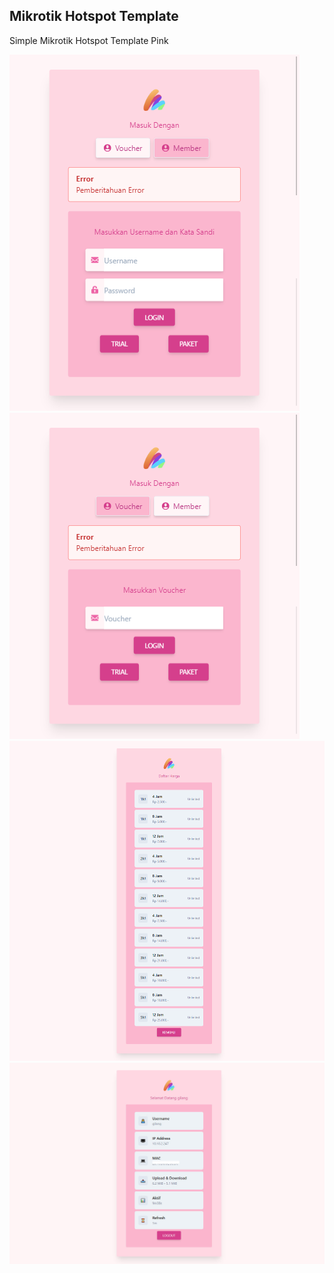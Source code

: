 ## Mikrotik Hotspot Template

Simple Mikrotik Hotspot Template Pink

![](https://raw.githubusercontent.com/gilang-as/mikrotik-hotspot-template-pink/master/screenshot/screenshot3.png)
![](https://raw.githubusercontent.com/gilang-as/mikrotik-hotspot-template-pink/master/screenshot/screenshot4.png)
![](https://raw.githubusercontent.com/gilang-as/mikrotik-hotspot-template-pink/master/screenshot/screenshot1.png)
![](https://raw.githubusercontent.com/gilang-as/mikrotik-hotspot-template-pink/master/screenshot/screenshot2.jpg)
